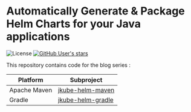 # Automatically Generate & Package Helm Charts for your Java applications

![License](https://img.shields.io/github/license/rohanKanojia/eclipse-jkube-demo-project)
[![GitHub User's stars](https://img.shields.io/github/stars/eclipse/jkube?style=social)](https://github.com/eclipse/jkube)

This repository contains code for the blog series :

| Platform     | Subproject          |
|--------------|---------------------|
| Apache Maven | [jkube-helm-maven](./jkube-helm-maven)  |
| Gradle       | [jkube-helm-gradle](./jkube-helm-gradle) |
